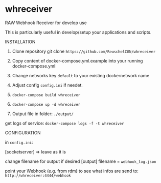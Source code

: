 # whreceiver
RAW Webhook Receiver for develop use

This is particularly useful in develop/setup your applications and scripts.

INSTALLATION

1. Clone repository git clone `https://github.com/ReuschelCGN/whreceiver`
2. Copy content of docker-compose.yml.example into your running docker-compose.yml
3. Change networks key `default` to your existing dockernetwork name
3. Adjust config `config.ini` if needet.
4. `docker-compose build whreceiver`
5. `docker-compose up -d whreceiver`

6. Output file in folder: `./output/`

get logs of service:
`docker-compose logs -f -t whreceiver`

CONFIGURATION

in `config.ini`:

[socketserver] => leave as it is

change filename for output if desired
[output] filename = `webhook_log.json`

point your Webhook (e.g. from rdm) to see what infos are send to:
`http://whreceiver:4444/webhook`
